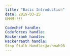 ```yaml
---
title: "Basic Introduction"
date: 2019-03-25
UMMM!!!!

Codechef handle:
Codeforces handle:
Hackerrank handle:
Hackerreath handle:
Stop Stalk Handle:@ashmah98
---
```

